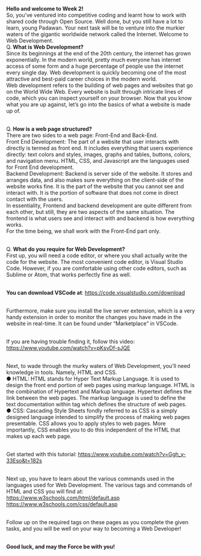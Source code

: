 <b>Hello and welcome to Week 2!</b><br>
So, you’ve ventured into competitive coding and learnt how to work with shared code through Open Source. Well done, but you still have a lot to learn, young Padawan. Your next task will be to venture into the murkier waters of the gigantic worldwide network called the Internet. Welcome to Web Development.<br>
Q.<b> What is Web Development?</b><br>
Since its beginnings at the end of the 20th century, the internet has grown exponentially. In the modern world, pretty much everyone has internet access of some form and a huge percentage of people use the internet every single day. Web development is quickly becoming one of the most attractive and best-paid career choices in the modern world. <br>
Web development refers to the building of web pages and websites that go on the World Wide Web. Every website is built through intricate lines of code, which you can inspect yourself on your browser. Now that you know what you are up against, let’s go into the basics of what a website is made up of.<br><br>

Q.<b> How is a web page structured?</b><br>
There are two sides to a web page: Front-End and Back-End.<br>
Front End Development: The part of a website that user interacts with directly is termed as front end. It includes everything that users experience directly: text colors and styles, images, graphs and tables, buttons, colors, and navigation menu. HTML, CSS, and Javascript are the languages used for Front End development.<br>
Backend Development: Backend is server side of the website. It stores and arranges data, and also makes sure everything on the client-side of the website works fine. It is the part of the website that you cannot see and interact with. It is the portion of software that does not come in direct contact with the users.<br>
In essentiality, Frontend and backend development are quite different from each other, but still, they are two aspects of the same situation. The frontend is what users see and interact with and backend is how everything works. <br>
For the time being, we shall work with the Front-End part only.<br><br>

Q. <b>What do you require for Web Development?</b><br>
First up, you will need a code editor, or where you shall actually write the code for the website. The most convenient code editor, is Visual Studio Code. However, if you are comfortable using other code editors, such as Sublime or Atom, that works perfectly fine as well.<br><br>

<b>You can download VSCode at</b>: https://code.visualstudio.com/download<br><br>

Furthermore, make sure you install the live server extension, which is a very handy extension in order to monitor the changes you have made in the website in real-time. It can be found under “Marketplace” in VSCode.<br><br>

If you are having trouble finding it, follow this video: https://www.youtube.com/watch?v=pKsvDf-sJQE<br><br>

Next, to wade through the murky waters of Web Development, you’ll need knowledge in tools. Namely, HTML and CSS.<br>
●	HTML: HTML stands for Hyper Text Markup Language. It is used to design the front end portion of web pages using markup language. HTML is the combination of Hypertext and Markup language. Hypertext defines the link between the web pages. The markup language is used to define the text documentation within tag which defines the structure of web pages.<br>
●	CSS: Cascading Style Sheets fondly referred to as CSS is a simply designed language intended to simplify the process of making web pages presentable. CSS allows you to apply styles to web pages. More importantly, CSS enables you to do this independent of the HTML that makes up each web page.<br><br>

Get started with this tutorial: https://www.youtube.com/watch?v=Ggh_y-33Eso&t=182s<br><br>

Next up, you have to learn about the various commands used in the languages used for Web Development. The various tags and commands of HTML and CSS you will find at:<br>
https://www.w3schools.com/html/default.asp<br>
https://www.w3schools.com/css/default.asp<br><br>

Follow up on the required tags on these pages as you complete the given tasks, and you will be well on your way to becoming a Web Developer!<br><br>


<b>Good luck, and may the Force be with you! </b>
	
